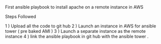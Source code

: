 First ansible playbook to install apache on a remote instance in AWS 

Steps Followed 

1 ) Upload all the code to git hub 
2 ) Launch an instance in AWS for ansible tower ( pre baked AMI )
3 ) Launch a separate instance as the remote instance 
4 ) link the ansible playbook in git hub with the ansible tower .